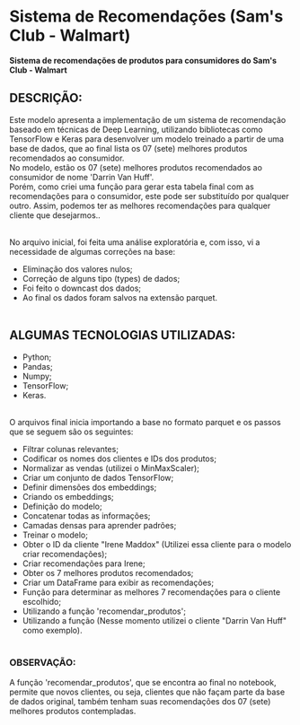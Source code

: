 # Sistema de Recomendações (Sam's Club - Walmart)
**Sistema de recomendações de produtos para consumidores do Sam's Club - Walmart**

## DESCRIÇÃO:

Este modelo apresenta a implementação de um sistema de recomendação baseado em técnicas de Deep Learning, utilizando bibliotecas como TensorFlow e Keras para desenvolver um modelo treinado a partir de uma base de dados, que ao final lista os 07 (sete) melhores produtos recomendados ao consumidor. <br> 
No modelo, estão os 07 (sete) melhores produtos recomendados ao consumidor de nome 'Darrin Van Huff'. <br> 
Porém, como criei uma função para gerar esta tabela final com as recomendações para o consumidor, este pode ser substituído por qualquer outro. Assim, podemos ter as melhores recomendações para qualquer cliente que desejarmos..<br><br>

No arquivo inicial, foi feita uma análise exploratória e, com isso, vi a necessidade de algumas correções na base:<br>
- Eliminação dos valores nulos;
- Correção de alguns tipo (types) de dados;
- Foi feito o downcast dos dados;
- Ao final os dados foram salvos na extensão parquet.<br><br>

## ALGUMAS TECNOLOGIAS UTILIZADAS:
- Python;
- Pandas;
- Numpy;
- TensorFlow;
- Keras.<br><br>

O arquivos final inicia importando a base no formato parquet e os passos que se seguem são os seguintes:
- Filtrar colunas relevantes;
- Codificar os nomes dos clientes e IDs dos produtos;
- Normalizar as vendas (utilizei o MinMaxScaler);
- Criar um conjunto de dados TensorFlow;
- Definir dimensões dos embeddings;
- Criando os embeddings;
- Definição do modelo;
- Concatenar todas as informações;
- Camadas densas para aprender padrões;
- Treinar o modelo;
- Obter o ID da cliente "Irene Maddox" (Utilizei essa cliente para o modelo criar recomendações);
- Criar recomendações para Irene;
- Obter os 7 melhores produtos recomendados;
- Criar um DataFrame para exibir as recomendações;
- Função para determinar as melhores 7 recomendações para o cliente escolhido;
- Utilizando a função 'recomendar_produtos';
- Utilizando a função (Nesse momento utilizei o cliente "Darrin Van Huff" como exemplo).<br><br>

### OBSERVAÇÃO:
A função 'recomendar_produtos', que se encontra ao final no notebook, permite que novos clientes, ou seja, clientes que não façam parte da base de dados original, também tenham suas recomendações dos 07 (sete) melhores produtos contempladas.
